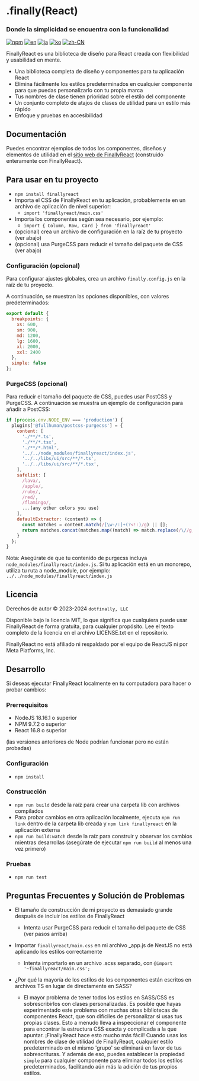 # .finally(React)

### Donde la simplicidad se encuentra con la funcionalidad

[![npm](https://img.shields.io/npm/v/finallyreact.svg?color=005711)](https://www.npmjs.com/package/finallyreact)
[![en](https://img.shields.io/badge/lang-English-green?color=1a5296)](https://github.com/dotfinally/finallyreact/blob/main/README.md)
[![ja](https://img.shields.io/badge/lang-Japanese-green?color=1a5296)](https://github.com/dotfinally/finallyreact/blob/main/translated-md/README.ja.md)
[![ko](https://img.shields.io/badge/lang-Korean-green?color=1a5296)](https://github.com/dotfinally/finallyreact/blob/main/translated-md/README.ko.md)
[![zh-CN](https://img.shields.io/badge/lang-Simplified--Chinese-green?color=1a5296)](https://github.com/dotfinally/finallyreact/blob/main/translated-md/README.zh-CN.md)

FinallyReact es una biblioteca de diseño para React creada con flexibilidad y usabilidad en mente.

- Una biblioteca completa de diseño y componentes para tu aplicación React
- Elimina fácilmente los estilos predeterminados en cualquier componente para que puedas personalizarlo con tu propia marca
- Tus nombres de clase tienen prioridad sobre el estilo del componente
- Un conjunto completo de atajos de clases de utilidad para un estilo más rápido
- Enfoque y pruebas en accesibilidad

## Documentación

Puedes encontrar ejemplos de todos los componentes, diseños y elementos de utilidad en el [sitio web de FinallyReact](https://finallyreact.com) (construido enteramente con FinallyReact).

## Para usar en tu proyecto

- `npm install finallyreact`
- Importa el CSS de FinallyReact en tu aplicación, probablemente en un archivo de aplicación de nivel superior:
  - `import 'finallyreact/main.css'`
- Importa los componentes según sea necesario, por ejemplo:
  - `import { Column, Row, Card } from 'finallyreact'`
- (opcional) crea un archivo de configuración en la raíz de tu proyecto (ver abajo)
- (opcional) usa PurgeCSS para reducir el tamaño del paquete de CSS (ver abajo)

### Configuración (opcional)

Para configurar ajustes globales, crea un archivo `finally.config.js` en la raíz de tu proyecto.

A continuación, se muestran las opciones disponibles, con valores predeterminados:

```js
export default {
  breakpoints: {
    xs: 600,
    sm: 900,
    md: 1200,
    lg: 1600,
    xl: 2000,
    xxl: 2400
  },
  simple: false
};
```

### PurgeCSS (opcional)

Para reducir el tamaño del paquete de CSS, puedes usar PostCSS y PurgeCSS. A continuación se muestra un ejemplo de configuración para añadir a PostCSS:

```js
if (process.env.NODE_ENV === 'production') {
  plugins['@fullhuman/postcss-purgecss'] = {
    content: [
      './**/*.ts',
      './**/*.tsx',
      './**/*.html',
      '../../node_modules/finallyreact/index.js',
      '../../libs/ui/src/**/*.ts',
      '../../libs/ui/src/**/*.tsx',
    ],
    safelist: [
      /lava/,
      /apple/,
      /ruby/,
      /red/,
      /flamingo/,
      ...(any other colors you use)
    ],
    defaultExtractor: (content) => {
      const matches = content.match(/[\w-/:]+(?<!:)/g) || [];
      return matches.concat(matches.map((match) => match.replace(/\//g, '\\/')));
    }
  };
}
```

Nota: Asegúrate de que tu contenido de purgecss incluya `node_modules/finallyreact/index.js`. Si tu aplicación está en un monorepo, utiliza tu ruta a node_module, por ejemplo: `../../node_modules/finallyreact/index.js`

## Licencia

Derechos de autor © 2023-2024 `dotfinally, LLC`

Disponible bajo la licencia MIT, lo que significa que cualquiera puede usar FinallyReact de forma gratuita, para cualquier propósito. Lee el texto completo de la licencia en el archivo LICENSE.txt en el repositorio.

FinallyReact no está afiliado ni respaldado por el equipo de ReactJS ni por Meta Platforms, Inc.

## Desarrollo

Si deseas ejecutar FinallyReact localmente en tu computadora para hacer o probar cambios:

### Prerrequisitos

- NodeJS 18.16.1 o superior
- NPM 9.7.2 o superior
- React 16.8 o superior

(las versiones anteriores de Node podrían funcionar pero no están probadas)

### Configuración

- `npm install`

### Construcción

- `npm run build` desde la raíz para crear una carpeta lib con archivos compilados
- Para probar cambios en otra aplicación localmente, ejecuta `npm run link` dentro de la carpeta lib creada y `npm link finallyreact` en la aplicación externa
- `npm run build:watch` desde la raíz para construir y observar los cambios mientras desarrollas (asegúrate de ejecutar `npm run build` al menos una vez primero)

### Pruebas

- `npm run test`

## Preguntas Frecuentes y Solución de Problemas

- El tamaño de construcción de mi proyecto es demasiado grande después de incluir los estilos de FinallyReact

  - Intenta usar PurgeCSS para reducir el tamaño del paquete de CSS (ver pasos arriba)

- Importar `finallyreact/main.css` en mi archivo \_app.js de NextJS no está aplicando los estilos correctamente

  - Intenta importarlo en un archivo .scss separado, con `@import '~finallyreact/main.css';`

- ¿Por qué la mayoría de los estilos de los componentes están escritos en archivos TS en lugar de directamente en SASS?
  - El mayor problema de tener todos los estilos en SASS/CSS es sobrescribirlos con clases personalizadas. Es posible que hayas experimentado este problema con muchas otras bibliotecas de componentes React, que son difíciles de personalizar si usas tus propias clases. Esto a menudo lleva a inspeccionar el componente para encontrar la estructura CSS exacta y complicada a la que apuntar. ¡FinallyReact hace esto mucho más fácil! Cuando usas los nombres de clase de utilidad de FinallyReact, cualquier estilo predeterminado en el mismo 'grupo' se eliminará en favor de tus sobrescrituras. Y además de eso, puedes establecer la propiedad `simple` para cualquier componente para eliminar todos los estilos predeterminados, facilitando aún más la adición de tus propios estilos.

